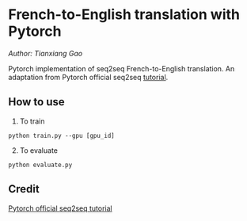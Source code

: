 # French-to-English translation with Pytorch

*Author: Tianxiang Gao*

Pytorch implementation of seq2seq French-to-English translation. 
An adaptation from Pytorch official seq2seq [tutorial](https://pytorch.org/tutorials/intermediate/seq2seq_translation_tutorial.html#sphx-glr-download-intermediate-seq2seq-translation-tutorial-py).

## How to use

1. To train 
```
python train.py --gpu [gpu_id]
```

2. To evaluate
```
python evaluate.py
```

## Credit
[Pytorch official seq2seq tutorial](https://pytorch.org/tutorials/intermediate/seq2seq_translation_tutorial.html#sphx-glr-download-intermediate-seq2seq-translation-tutorial-py)


